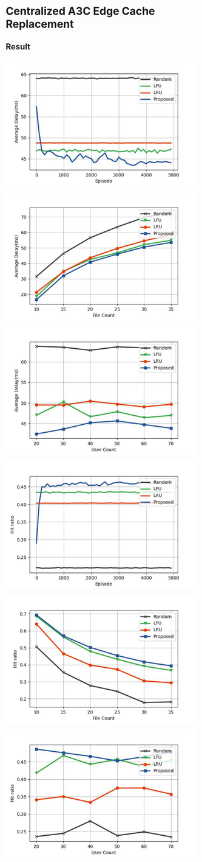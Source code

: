 # Centralized A3C Edge Cache Replacement

## Result

![](https://github.com/Kherrisan/centralized_a3c_edge_cache/raw/master/images/ad_e.jpg)

![](https://github.com/Kherrisan/centralized_a3c_edge_cache/raw/master/images/ad_f.jpg)

![](https://github.com/Kherrisan/centralized_a3c_edge_cache/raw/master/images/ad_u.jpg)

![](https://github.com/Kherrisan/centralized_a3c_edge_cache/raw/master/images/hr_e.jpg)

![](https://github.com/Kherrisan/centralized_a3c_edge_cache/raw/master/images/hr_f.jpg)

![](https://github.com/Kherrisan/centralized_a3c_edge_cache/raw/master/images/hr_u.jpg)
